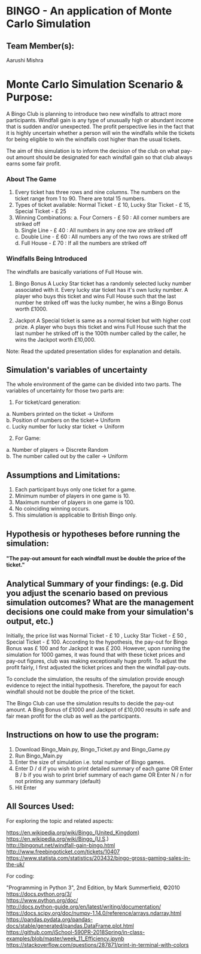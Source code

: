 # BINGO - An application of Monte Carlo Simulation

## Team Member(s):
Aarushi Mishra

# Monte Carlo Simulation Scenario & Purpose:

A Bingo Club is planning to introduce two new windfalls to attract more participants. Windfall gain is any type of unusually high or abundant income that is sudden and/or unexpected. The profit perspective lies in the fact that it is highly uncertain whether a person will win the windfalls while the tickets for being eligible to win the windfalls cost higher than the usual tickets.

The aim of this simulation is to inform the decision of the club on what pay-out amount should be designated for each windfall gain so that club always earns some fair profit.

### About The Game

1. Every ticket has three rows and nine columns. The numbers on the ticket range from 1 to 90. There are total 15 numbers.
2. Types of ticket available: Normal Ticket - £ 10, Lucky Star Ticket - £ 15, Special Ticket - £ 25
3. Winning Combinations:
    a. Four Corners - £ 50 : All corner numbers are striked off <br />
    b. Single Line - £ 40 : All numbers in any one row are striked off <br />
    c. Double Line - £ 60 : All numbers any of the two rows are striked off <br />
    d. Full House - £ 70 : If all the numbers are striked off <br />

### Windfalls Being Introduced
The windfalls are basically variations of Full House win.

1. Bingo Bonus
A Lucky Star ticket has a randomly selected lucky number associated with it. Every lucky star ticket has it's own lucky number. A   player who buys this ticket and wins Full House such that the last number he striked off was the lucky number, he wins a Bingo Bonus worth £1000.

2. Jackpot
A Special ticket is same as a normal ticket but with higher cost prize. A player who buys this ticket and wins Full House such that the last number he striked off is the 100th number called by the caller, he wins the Jackpot worth £10,000.  

Note: Read the updated presentation slides for explanation and details.

## Simulation's variables of uncertainty

The whole environment of the game can be divided into two parts. The variables of uncertainty for those two parts are:

1. For ticket/card generation:

  a. Numbers printed on the ticket -> Uniform <br />
  b. Position of numbers on the ticket->  Uniform <br />
  c. Lucky number for lucky star ticket -> Uniform <br />

2. For Game:

  a. Number of players -> Discrete Random <br />
  b. The number called out by the caller -> Uniform <br />

## Assumptions and Limitations:

1. Each participant buys only one ticket for a game.
2. Minimum number of players in one game is 10.
3. Maximum number of players in one game is 100.
4. No coinciding winning occurs.
5. This simulation is applicable to British Bingo only.


## Hypothesis or hypotheses before running the simulation:

#### "The pay-out amount for each windfall must be double the price of the ticket." 

## Analytical Summary of your findings: (e.g. Did you adjust the scenario based on previous simulation outcomes?  What are the management decisions one could make from your simulation's output, etc.)

Initially, the price list was Normal Ticket - £ 10 , Lucky Star Ticket - £ 50 , Special Ticket - £ 100. According to the hypothesis, the pay-out for Bingo Bonus was £ 100 and for Jackpot it was £ 200. However, upon running the simulation for 1000 games, it was found that with these ticket prices and pay-out figures, club was making exceptionally huge profit. To adjust the profit fairly, I first adjusted the ticket prices and then the windfall pay-outs.

To conclude the simulation, the results of the simulation provide enough evidence to reject the initial hypothesis. Therefore, the payout for each windfall should not be double the price of the ticket.

The Bingo Club can use the simulation results to decide the pay-out amount. A Bing Bonus of £1000 and Jackpot of £10,000 results in safe and fair mean profit for the club as well as the participants.


## Instructions on how to use the program:

1. Download Bingo_Main.py, Bingo_Ticket.py and Bingo_Game.py
2. Run Bingo_Main.py
3. Enter the size of simulation i.e. total number of Bingo games.
4. Enter D / d if you wish to print detailed summary of each game OR Enter B / b if you wish to print brief summary of each game
  OR Enter N / n for not printing any summary (default)
5. Hit Enter

## All Sources Used:

For exploring the topic and related aspects:

  https://en.wikipedia.org/wiki/Bingo_(United_Kingdom) <br />
  https://en.wikipedia.org/wiki/Bingo_(U.S.) <br />
  http://bingonut.net/windfall-gain-bingo.html <br />
  http://www.freebingoticket.com/tickets/10407 <br />
  https://www.statista.com/statistics/203432/bingo-gross-gaming-sales-in-the-uk/ <br />

For coding:

"Programming in Python 3", 2nd Edition, by Mark Summerfield, ©2010 <br />
https://docs.python.org/3/ <br />
https://www.python.org/doc/ <br />
http://docs.python-guide.org/en/latest/writing/documentation/  <br />
https://docs.scipy.org/doc/numpy-1.14.0/reference/arrays.ndarray.html <br />
https://pandas.pydata.org/pandas-docs/stable/generated/pandas.DataFrame.plot.html <br />
https://github.com/iSchool-590PR-2018Spring/in-class-examples/blob/master/week_11_Efficiency.ipynb <br />
https://stackoverflow.com/questions/287871/print-in-terminal-with-colors


